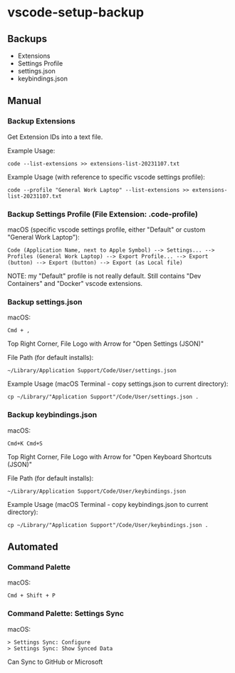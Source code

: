 # vscode-setup-backup

## Backups
- Extensions
- Settings Profile
- settings.json
- keybindings.json


## Manual
### Backup Extensions
Get Extension IDs into a text file.

Example Usage: 
```
code --list-extensions >> extensions-list-20231107.txt
```

Example Usage (with reference to specific vscode settings profile):
```
code --profile "General Work Laptop" --list-extensions >> extensions-list-20231107.txt
```

### Backup Settings Profile (File Extension: .code-profile)
macOS (specific vscode settings profile, either "Default" or custom "General Work Laptop"):
```
Code (Application Name, next to Apple Symbol) --> Settings... --> Profiles (General Work Laptop) --> Export Profile... --> Export (button) --> Export (button) --> Export (as Local file)
```

NOTE: my "Default" profile is not really default. Still contains "Dev Containers" and "Docker" vscode extensions.

### Backup settings.json
macOS:
```
Cmd + ,
```

Top Right Corner, File Logo with Arrow for "Open Settings (JSON)"

File Path (for default installs): 
```
~/Library/Application Support/Code/User/settings.json
```

Example Usage (macOS Terminal - copy settings.json to current directory):
```
cp ~/Library/"Application Support"/Code/User/settings.json .
```

### Backup keybindings.json
macOS:
```
Cmd+K Cmd+S
```

Top Right Corner, File Logo with Arrow for "Open Keyboard Shortcuts (JSON)"

File Path (for default installs):
```
~/Library/Application Support/Code/User/keybindings.json
```

Example Usage (macOS Terminal - copy keybindings.json to current directory):
```
cp ~/Library/"Application Support"/Code/User/keybindings.json .
```

## Automated
### Command Palette
macOS: 
```
Cmd + Shift + P
```

### Command Palette: Settings Sync
macOS:
```
> Settings Sync: Configure
> Settings Sync: Show Synced Data
```

Can Sync to GitHub or Microsoft
